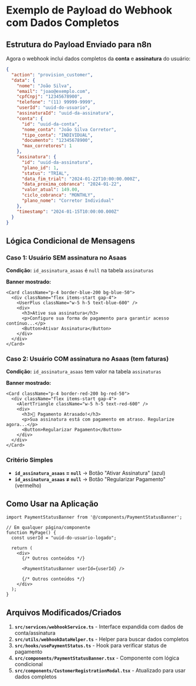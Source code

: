 # Exemplo de Payload do Webhook com Dados Completos

## Estrutura do Payload Enviado para n8n

Agora o webhook inclui dados completos da **conta** e **assinatura** do usuário:

```json
{
  "action": "provision_customer",
  "data": {
    "nome": "João Silva",
    "email": "joao@exemplo.com",
    "cpfCnpj": "12345678900",
    "telefone": "(11) 99999-9999",
    "userId": "uuid-do-usuario",
    "assinaturaId": "uuid-da-assinatura",
    "conta": {
      "id": "uuid-da-conta",
      "nome_conta": "João Silva Corretor",
      "tipo_conta": "INDIVIDUAL",
      "documento": "12345678900",
      "max_corretores": 1
    },
    "assinatura": {
      "id": "uuid-da-assinatura",
      "plano_id": 1,
      "status": "TRIAL",
      "data_fim_trial": "2024-01-22T10:00:00.000Z",
      "data_proxima_cobranca": "2024-01-22",
      "valor_atual": 149.00,
      "ciclo_cobranca": "MONTHLY",
      "plano_nome": "Corretor Individual"
    },
    "timestamp": "2024-01-15T10:00:00.000Z"
  }
}
```

## Lógica Condicional de Mensagens

### Caso 1: Usuário SEM assinatura no Asaas
**Condição:** `id_assinatura_asaas` é `null` na tabela `assinaturas`

**Banner mostrado:**
```tsx
<Card className="p-4 border-blue-200 bg-blue-50">
  <div className="flex items-start gap-4">
    <UserPlus className="w-5 h-5 text-blue-600" />
    <div>
      <h3>Ative sua assinatura</h3>
      <p>Configure sua forma de pagamento para garantir acesso contínuo...</p>
      <Button>Ativar Assinatura</Button>
    </div>
  </div>
</Card>
```

### Caso 2: Usuário COM assinatura no Asaas (tem faturas)
**Condição:** `id_assinatura_asaas` tem valor na tabela `assinaturas`

**Banner mostrado:**
```tsx
<Card className="p-4 border-red-200 bg-red-50">
  <div className="flex items-start gap-4">
    <AlertTriangle className="w-5 h-5 text-red-600" />
    <div>
      <h3>🚨 Pagamento Atrasado!</h3>
      <p>Sua assinatura está com pagamento em atraso. Regularize agora...</p>
      <Button>Regularizar Pagamento</Button>
    </div>
  </div>
</Card>
```

### Critério Simples
- **`id_assinatura_asaas` = `null`** → Botão "Ativar Assinatura" (azul)
- **`id_assinatura_asaas` ≠ `null`** → Botão "Regularizar Pagamento" (vermelho)

## Como Usar na Aplicação

```tsx
import PaymentStatusBanner from '@/components/PaymentStatusBanner';

// Em qualquer página/componente
function MyPage() {
  const userId = "uuid-do-usuario-logado";
  
  return (
    <div>
      {/* Outros conteúdos */}
      
      <PaymentStatusBanner userId={userId} />
      
      {/* Outros conteúdos */}
    </div>
  );
}
```

## Arquivos Modificados/Criados

1. **`src/services/webhookService.ts`** - Interface expandida com dados de conta/assinatura
2. **`src/utils/webhookDataHelper.ts`** - Helper para buscar dados completos
3. **`src/hooks/usePaymentStatus.ts`** - Hook para verificar status de pagamento
4. **`src/components/PaymentStatusBanner.tsx`** - Componente com lógica condicional
5. **`src/components/CustomerRegistrationModal.tsx`** - Atualizado para usar dados completos
